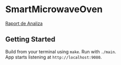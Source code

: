 # SmartMicrowaveOven
[Raport de Analiza](https://docs.google.com/document/d/19thVfuHb2temk63EOPdjzD1iz0EYRSH4JCCTqInNfOI/edit?usp=sharing) 

## Getting Started
Build from your terminal using `make`. Run with `./main`.  
App starts listening at `http://localhost:9080`.
